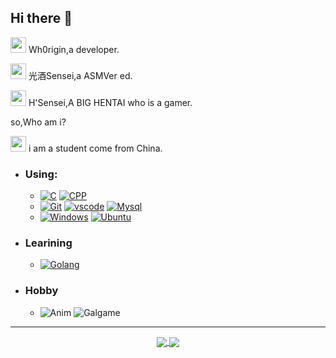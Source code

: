 ## Hi there 👋

<img src="https://img.moegirl.org.cn/common/c/cb/%E7%AC%91%E8%84%B8%E7%94%B7.jpg" width="25px"/> Wh0rigin,a developer.

<img src="https://img.moegirl.org.cn/common/c/cb/%E7%AC%91%E8%84%B8%E7%94%B7.jpg" width="25px"/> 光酒Sensei,a ASMVer ed.

<img src="https://img.moegirl.org.cn/common/c/cb/%E7%AC%91%E8%84%B8%E7%94%B7.jpg" width="25px"/> H'Sensei,A BIG HENTAI who is a gamer.

so,Who am i?

<img src="https://img.moegirl.org.cn/common/c/cb/%E7%AC%91%E8%84%B8%E7%94%B7.jpg" width="25px"/> i am a student come from China.

- ### Using:
    - [![C](https://img.shields.io/badge/-C-A8B9CC?style=flat-square&logo=C&logoColor=white)](https://github.com/Wh0rigin)  [![CPP](https://img.shields.io/badge/-C++-00599C?style=flat-square&logo=C%2B%2B&logoColor=white)](http://www.cplusplus.com/)
    - [![Git](https://img.shields.io/badge/-Git-f05032?style=flat-square&logo=git&logoColor=white)](https://git-scm.com/)  [![vscode](https://img.shields.io/badge/-Visual%20Studio%20Code-007ACC?style=flat-square&logo=Visual%20Studio%20Code&logoColor=white)](https://code.visualstudio.com/)  [![Mysql](https://img.shields.io/badge/-MySQL-4479A1?style=flat-square&logo=MySQL&logoColor=white)](https://www.mysql.com/)
    - [![Windows](https://img.shields.io/badge/Windows10-0078d7?style=flat-square&logo=windows&logoColor=fff)](https://blogs.windows.com/)  [![Ubuntu](https://img.shields.io/badge/-Ubuntu-E95420?style=flat-square&logo=Ubuntu&logoColor=white)](https://ubuntu.com/)

- ### Learining
    - [![Golang](https://img.shields.io/badge/-Golang-00ADD8?style=flat-square&logo=GO&logoColor=white)](https://golang.google.cn/)
- ### Hobby
    - ![Anim](https://img.shields.io/badge/-animation-0080ff?style=flat-square&logoColor=white) ![Galgame](https://img.shields.io/badge/-galgame-FFCC00?style=flat-square&logoColor=white)
---

<a href="https://github.com/anuraghazra/github-readme-stats">
<p align="center">
  <img align="center" heigth="200px" src="https://github-readme-stats.vercel.app/api?username=Wh0rigin" />
    <img align="center" heigth="200px" src="https://github-readme-stats.vercel.app/api/top-langs/?username=Wh0rigin" />
 </p>
</a>
<a href="https://github.com/anuraghazra/github-readme-stats">
<p align="center">
  
 </p>
</a>



<!--
**Wh0rigin/Wh0rigin** is a ✨ _special_ ✨ repository because its `README.md` (this file) appears on your GitHub profile.

Here are some ideas to get you started:

- 🔭 I’m currently working on ...
- 🌱 I’m currently learning ...
- 👯 I’m looking to collaborate on ...
- 🤔 I’m looking for help with ...
- 💬 Ask me about ...
- 📫 How to reach me: ...
- 😄 Pronouns: ...
- ⚡ Fun fact: ...
-->
